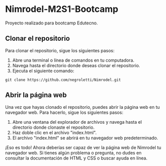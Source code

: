 # Nimrodel-M2S1-Bootcamp
 Proyecto realizado para bootcamp Edutecno.

## Clonar el repositorio
Para clonar el repositorio, sigue los siguientes pasos:

1. Abre una terminal o línea de comandos en tu computadora.
2. Navega hasta el directorio donde deseas clonar el repositorio.
3. Ejecuta el siguiente comando:
```
git clone https://github.com/negroletti/Nimrodel.git
```

## Abrir la página web
Una vez que hayas clonado el repositorio, puedes abrir la página web en tu navegador web. Para hacerlo, sigue los siguientes pasos:

1. Abre una ventana del explorador de archivos y navega hasta el directorio donde clonaste el repositorio.
2. Haz doble clic en el archivo "index.html".
3. El archivo "index.html" se abrirá en tu navegador web predeterminado.

¡Eso es todo! Ahora deberías ser capaz de ver la página web de Nimrodel tu navegador web. Si tienes algún problema o pregunta, no dudes en consultar la documentación de HTML y CSS o buscar ayuda en línea.
